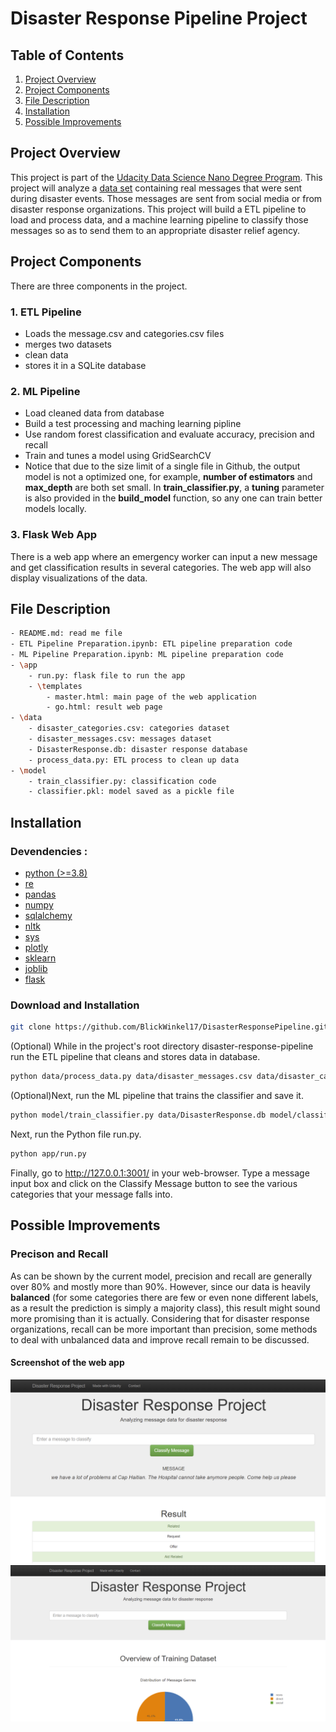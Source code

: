# Disaster Response Pipeline Project

## Table of Contents
1. [Project Overview](#project-overview)
2. [Project Components](#project-components)
3. [File Description](#file-description)
4. [Installation](#installation)
5. [Possible Improvements](#possible-improvements)

## Project Overview
This project is part of the [Udacity Data Science Nano Degree Program](https://www.udacity.com/course/data-scientist-nanodegree--nd025). This project will analyze a [data set](https://github.com/BlickWinkel17/DisasterResponsePipeline/tree/master/data) containing real messages that were sent during disaster events. Those messages are sent from social media or from disaster response organizations. This project will build a ETL pipeline to load and process data, and a machine learning pipeline to classify those messages so as to send them to an appropriate disaster relief agency.

## Project Components
There are three components in the project.

### 1. ETL Pipeline
- Loads the message.csv and categories.csv files 
- merges two datasets
- clean data 
- stores it in a SQLite database

### 2. ML Pipeline
- Load cleaned data from database
- Build a test processing and maching learning pipline
- Use random forest classification and evaluate accuracy, precision and recall
- Train and tunes a model using GridSearchCV
- Notice that due to the size limit of a single file in Github, the output model is not a optimized one, for example, __number of estimators__ and __max_depth__ are both set small. In __train_classifier.py__, a __tuning__ parameter is also provided in the __build_model__ function, so any one can train better models locally.

### 3. Flask Web App
There is a web app where an emergency worker can input a new message and get classification results in several categories. The web app will also display visualizations of the data.

## File Description
```sh
- README.md: read me file
- ETL Pipeline Preparation.ipynb: ETL pipeline preparation code
- ML Pipeline Preparation.ipynb: ML pipeline preparation code
- \app
	- run.py: flask file to run the app
   	- \templates
		- master.html: main page of the web application 
		- go.html: result web page
- \data
	- disaster_categories.csv: categories dataset
	- disaster_messages.csv: messages dataset
	- DisasterResponse.db: disaster response database
	- process_data.py: ETL process to clean up data
- \model
	- train_classifier.py: classification code
	- classifier.pkl: model saved as a pickle file
```

## Installation
### Devendencies :
   - [python (>=3.8)](https://www.python.org/downloads/)  
   - [re](https://docs.python.org/3/library/re.html)  
   - [pandas](https://pandas.pydata.org/)  
   - [numpy](https://numpy.org/)  
   - [sqlalchemy](https://www.sqlalchemy.org/)  
   - [nltk](https://www.nltk.org/)  
   - [sys](https://docs.python.org/3/library/sys.html)  
   - [plotly](https://plotly.com/python/)  
   - [sklearn](https://sklearn.org/)  
   - [joblib](https://joblib.readthedocs.io/en/latest/)  
   - [flask](https://flask.palletsprojects.com/en/2.0.x/)  
   
 ### Download and Installation
 ```sh
git clone https://github.com/BlickWinkel17/DisasterResponsePipeline.git
```
 
(Optional) While in the project's root directory disaster-response-pipeline run the ETL pipeline that cleans and stores data in database.
 ```sh
python data/process_data.py data/disaster_messages.csv data/disaster_categories.csv data/DisasterResponse.db
```

(Optional)Next, run the ML pipeline that trains the classifier and save it.
```sh
python model/train_classifier.py data/DisasterResponse.db model/classifier.pkl
```
Next, run the Python file run.py.
```sh
python app/run.py
```
Finally, go to http://127.0.0.1:3001/ in your web-browser.
Type a message input box and click on the Classify Message button to see the various categories that your message falls into.

## Possible Improvements

### Precison and Recall
As can be shown by the current model, precision and recall are generally over 80% and mostly more than 90%. However, since our data is heavily __balanced__ (for some categories there are few or even none different labels, as a result the prediction is simply a majority class), this result might sound more promising than it is actually.  Considering that for disaster response organizations, recall can be more important than precision, some methods to deal with unbalanced data and improve recall remain to be discussed.

#### Screenshot of the web app
![Alt text](https://github.com/BlickWinkel17/DisasterResponsePipeline/blob/master/img/message%20classification.png)
![Alt text](https://github.com/BlickWinkel17/DisasterResponsePipeline/blob/master/img/overall%20view.png)
